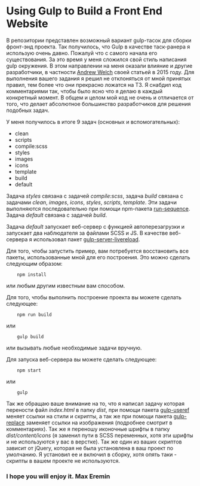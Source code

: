 # Using Gulp to Build a Front End Website
В репозитории представлен возможный вариант gulp-тасок для сборки фронт-энд проекта. Так получилось, что Gulp в качестве таск-ранера я использую очень давно. Пожалуй что с самого начала его существования. За это время у меня сложился свой стиль написания gulp окружения. В этом направлении на меня оказали влияние и другие разработчики, в частности [Andrew Welch](https://nystudio107.com/blog/a-gulp-workflow-for-frontend-development-automation) своей статьей в 2015 году. Для выполнения вашего задания я решил не отклоняться от мной принятых правил, тем более что они прекрасно ложатся на ТЗ. Я снабдил код комментариями так, чтобы было ясно что я делаю в каждый конкретный момент. В общем и целом мой код не очень и отличается от того, что делает абсолютное большинство разработчиков для решения подобных задач.

У меня получилось в итоге 9 задач (основных и вспомогательных):
* clean
* scripts
* compile:scss
* styles
* images
* icons
* template
* build
* default

Задача *styles* связана с задачей *compile:scss*, задача *build* связана с задачами *clean*, *images*, *icons*, *styles*, *scripts*, *template*. Эти задачи выполняются последовательно при помощи npm-пакета [run-sequence](https://www.npmjs.com/package/run-sequence). Задача *default* связана с задачей *build*.

Задача *default* запускает веб-сервер с функцией автоперезагрузки и запускает два наблюдателя за файлами SCSS и JS. В качестве веб-сервера я использовал пакет [gulp-server-livereload](https://www.npmjs.com/package/gulp-server-livereload).

Для того, чтобы запустить пример, вам потребуется восстановить все пакеты, использованные мной для его построения. Это можно сделать следующим образом:
```shell
    npm install
```
или любым другим известным вам способом.

Для того, чтобы выполнить построение проекта вы можете сделать следующее:
```shell
    npm run build
```
или
```shell
    gulp build
```
или вызывать любые необходимые задачи вручную.

Для запуска веб-сервера вы можете сделать следующее:
```shell
    npm start
```
или
```shell
    gulp
```

Так же обращаю ваше внимание на то, что я написал задачу которая перености файл *index.html* в папку *dist*, при помощи пакета [gulp-useref](https://www.npmjs.com/package/gulp-useref) меняет ссылки на стили и скрипты, а так же при помощи пакета [gulp-replace](https://www.npmjs.com/package/gulp-replace) заменяет ссылки на изображения (подробнее смотрит в комментариях). Так же я переношу иконочные шрифты в папку *dist/content/icons* (я заменил пути в SCSS переменных, хотя эти шрифты и не используются у вас в верстке). Так же один из ваших скриптов зависит от jQuery, которая не была установлена в ваш проект по умолчанию. Я установил ее и включил в сборку, хотя опять таки - скрипты в вашем проекте не используются.

### I hope you will enjoy it. Max Eremin